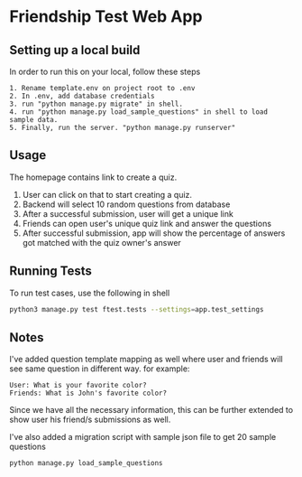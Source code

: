 # Friendship Test Web App

## Setting up a local build
In order to run this on your local, follow these steps
```
1. Rename template.env on project root to .env
2. In .env, add database credentials
3. run "python manage.py migrate" in shell.
4. run "python manage.py load_sample_questions" in shell to load sample data.
5. Finally, run the server. "python manage.py runserver"
```
## Usage
The homepage contains link to create a quiz.

1. User can click on that to start creating a quiz.
2. Backend will select 10 random questions from database
3. After a successful submission, user will get a unique link
4. Friends can open user's unique quiz link and answer the questions
5. After successful submission, app will show the percentage of answers got matched with the quiz owner's answer

## Running Tests
To run test cases, use the following in shell
```bash
python3 manage.py test ftest.tests --settings=app.test_settings
```

## Notes
I've added question template mapping as well where user and friends will see same question in different way.
for example:
```
User: What is your favorite color?
Friends: What is John's favorite color?
```

Since we have all the necessary information, this can be further extended to show user his friend/s submissions as well.

I've also added a migration script with sample json file to get 20 sample questions
```bash
python manage.py load_sample_questions
```
